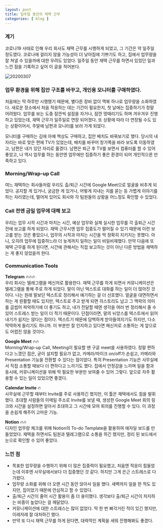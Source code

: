 ```yaml
---
layout: post
title: 일주일 동안의 재택 근무
categories: [ blog ]
---
```


### 계기
코로나19 사태로 인해 우리 회사도 재택 근무를 시행하게 되었고, 그 기간은 약 일주일 정도였다.
코로나에 걸리지 않을 가능성이 더 낮아짐에 기쁘기도 하고, 집에서 업무량을 잘 쳐낼 수 있을까에 대한 우려도 있었다.
일주일 동안 재택 근무를 하면서 있었던 일과 느낀 점을 기록하고 싶어 이 글을 적어본다.

![20200307](https://user-images.githubusercontent.com/33489620/76139705-33e18500-6096-11ea-8261-cae3d6c60646.png)

### 업무 환경을 위해 집안 구조를 바꾸고, 개인용 모니터를 구매하였다.
처음에는 딱 하루만 시행했기 때문에, 별다른 장비 없이 맥북 하나로 업무량을 소화하였다.
새로운 장소에서 처음 적응하는 데는 기간이 필요한지, 첫 날에는 집중하기가 정말 어려웠다.
업무를 보는 도중 잠깐씩 설잠을 자거나, 잠깐 멍때리기도 하며 겨우겨우 진행하고 있었는데, 재택 근무가 일주일로 연장 되어졌다.
또 상황에 따라 더 연장될 수도 있는 상황이어서, 주말에 남편과 모니터를 보러 가게 되었다.

모니터를 구매하는 김에 아예 책상도 구매하고, 집안 배치도 바꿔보기로 했다.
당시의 내 자리는 바로 맞은 편에 TV가 있었는데, 배치를 바꾸어 창가쪽을 바라 보도록 이동하였고, 남편은 내가 있던 자리로 옮겼다.
남편은 퇴근 후 TV를 보면서 컴퓨터를 할 수 있어 좋았고, 나 역시 업무를 하는 동안엔 업무에만 집중하기 좋은 환경이 되어 개인적으론 만족하고 있다.

### Morning/Wrap-up Call
여느 재택하는 회사들처럼 우리도 출/퇴근 시간에 Google Meet으로 얼굴을 비추게 되었다. 공지할 게 있거나, 궁금한 게 있거나, 어떻게 지내는 지를 묻는 등 가볍게 이야기를 하는 자리였는데, 떨어져 있어도 회사와 각 팀원들의 상황을 어느정도 확인할 수 있었다.

### Call 전엔 금일 업무에 대해 보고
우리는 업무 시작 시간과 마치는 시간, 예상 업무와 실제 실시한 업무를 각 출퇴근 시간 전에 보고를 하게 되었다.
재택 근무시엔 업무 집중도가 떨어질 수 있기 때문에 이런 보고를 받는 것은 좋았으나, 업무의 시작과 마치는 시간을 딱 정확히 지키지는 못했다. 아니, 오히려 업무에 집중하느라 더 늦게까지 일하는 일이 비일비재했다. 만약 다음에 또 재택 근무를 하게 된다면, 시간에 관해서는 직접 보고하는 것이 아닌 다른 방법을 채택하는 게 좋지 않았을까 한다.

### Communication Tools
**Telegram** 🔥🔥🔥<br />
우리 회사는 텔레그램을 메신저로 활용한다. 재택 근무를 하게 되면서 커뮤니케이션은 텔레그램을 통해 주로 하게 되었다. 말이 아닌 텍스트로 대화를 하는 일이 더 많아진 것이다. 나는 원래 말보단 텍스트로 정리해서 얘기하는 걸 더 선호했다. 얼굴을 대면하면서 하는 게 원활할 때도 있지만, 텍스트로 주고 받게 되면 히스토리도 남고 그 맥락의 의미를 곱씹어 파악하기에 더 좋기도 하고, 내가 전달할 때엔 생각을 여러 번 정리해서 줄 수 있어 스트레스 받는 일이 더 적기 때문이다. 단점이라면, 말의 뉘앙스를 텍스트에서 읽어내기가 쉽지는 않다는 점이다. 텍스트기 때문에 담백하게 받아들여지기도 하지만, 다소 딱딱하게 들리기도 하니까. 이 부분만 잘 인지하고 있다면 메신저로 소통하는 게 앞으로도 어렵진 않을 것이다.

**Google Meet** 🔥🔥<br />
Morning/Wrap-up Call, Meeting이 필요할 땐 구글 meet을 사용하였다. 정말 편하다고 느꼈던 점은, 굳이 설치할 필요가 없고, 카메라/마이크 on/off가 손쉽고, 카메라와 Presentation 기능을 전환할 수 있다는 점이었다. 특히 Presentation 기능은 사무실에서 직접 소통할 때보다 더 편하다고 느끼기도 했다. 집에서 안정감을 느끼며 일을 함과 동시에, 커뮤니케이션을 위해 딱 필요한 부분만 보여줄 수 있어 그렇다. 앞으로 자주 활용할 수 있는 일이 있었으면 좋겠다.

**Calendar Invite** 🔥<br />
사무실에 근무할 때부터 Invite를 주로 사용하긴 했지만, 이 툴은 재택에서도 힘을 발휘했다. 초대할 사람들의 이메일 주소로 Invite를 보낼 때, 생성한 Google Meet 회의 링크와 시간을 설정하면 알아서 초대하고 그 시간에 모여 회의를 진행할 수 있다. 이 과정을 손쉽게 해주어 고마운 기능.

**Notion** 🔥🔥<br />
디자인 업무량 체크를 위해 Notion의 To-do Template을 활용하여 애자일 보드를 만들었었다. 재택을 하면서도 팀원과 텔레그램으로 소통을 하긴 했지만, 정리 된 보드에서 눈으로 확인할 수 있어 좋았다.

### 느낀 점
- 목표한 업무량을 수행하기 위해 더 많은 집중력이 필요했고, 처음엔 적응이 힘들었는데 이후엔 사무실에서보다 더 집중했던 것 같다. 하지만 그게 은근 스트레스로 다가왔다.
- 업무량 소화를 위해 더 오랜 시간 동안 앉아서 일을 했다. 새벽까지 일을 한 적도 있지만, 집이었기 때문에 안심하고 할 수 있었다.
- 출/퇴근 시간이 줄어 시간 활용이 좀 더 용이했다. 생각보다 출/퇴근 시간이 차지하는 비중이 높았다는 걸 깨달았다.
- 커뮤니케이션에 대한 스트레스는 많이 없었다. 딱 한 번 삐걱거린 적이 있긴 했지만, 이레저레 잘 대처하긴 했다.
- 만약 또 다시 재택 근무를 하게 된다면, 대략적인 계획을 세워 진행해봐도 좋겠다.
